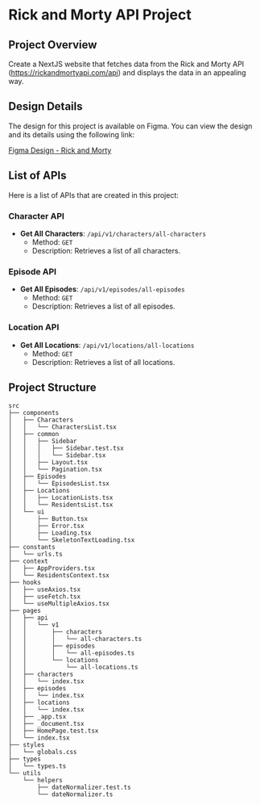 # Rick and Morty API Project

## Project Overview

Create a NextJS website that fetches data from the Rick and Morty API (https://rickandmortyapi.com/api) and displays the data in an appealing way.

## Design Details

The design for this project is available on Figma. You can view the design and its details using the following link:

[Figma Design - Rick and Morty](https://www.figma.com/design/trFDl4fKwizvVLwTN3XtS9/Rick-and-Morty?node-id=0-1&p=f&t=LOnWcRojZuskYgNY-0)

## List of APIs

Here is a list of APIs that are created in this project:

### Character API

- **Get All Characters**: `/api/v1/characters/all-characters`
  - Method: `GET`
  - Description: Retrieves a list of all characters.

### Episode API

- **Get All Episodes**: `/api/v1/episodes/all-episodes`
  - Method: `GET`
  - Description: Retrieves a list of all episodes.

### Location API

- **Get All Locations**: `/api/v1/locations/all-locations`
  - Method: `GET`
  - Description: Retrieves a list of all locations.

## Project Structure

```plaintext
src
├── components
│   ├── Characters
│   │   └── CharactersList.tsx
│   ├── common
│   │   ├── Sidebar
│   │   │   ├── Sidebar.test.tsx
│   │   │   └── Sidebar.tsx
│   │   ├── Layout.tsx
│   │   └── Pagination.tsx
│   ├── Episodes
│   │   └── EpisodesList.tsx
│   ├── Locations
│   │   ├── LocationLists.tsx
│   │   └── ResidentsList.tsx
│   └── ui
│       ├── Button.tsx
│       ├── Error.tsx
│       ├── Loading.tsx
│       └── SkeletonTextLoading.tsx
├── constants
│   └── urls.ts
├── context
│   ├── AppProviders.tsx
│   └── ResidentsContext.tsx
├── hooks
│   ├── useAxios.tsx
│   ├── useFetch.tsx
│   └── useMultipleAxios.tsx
├── pages
│   ├── api
│   │   └── v1
│   │       ├── characters
│   │       │   └── all-characters.ts
│   │       ├── episodes
│   │       │   └── all-episodes.ts
│   │       └── locations
│   │           └── all-locations.ts
│   ├── characters
│   │   └── index.tsx
│   ├── episodes
│   │   └── index.tsx
│   ├── locations
│   │   └── index.tsx
│   ├── _app.tsx
│   ├── _document.tsx
│   ├── HomePage.test.tsx
│   └── index.tsx
├── styles
│   └── globals.css
├── types
│   └── types.ts
└── utils
    └── helpers
        ├── dateNormalizer.test.ts
        └── dateNormalizer.ts
```
